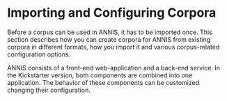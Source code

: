 # Importing and Configuring Corpora

Before a corpus can be used in ANNIS, it has to be imported once.
This section describes how you can create corpora for ANNIS from existing
corpora in different formats, how you import it and various corpus-related configuration options.

ANNIS consists of a front-end web-application and a back-end service.
In the Kickstarter version, both components are combined into one application.
The behavior of these components can be customized changing their configuration.

